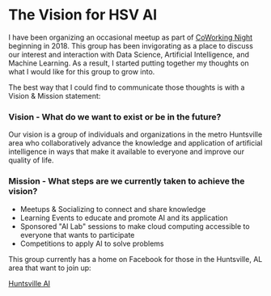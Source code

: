 # The Vision for HSV AI

I have been organizing an occasional meetup as part of [CoWorking Night](https://cwnflyer.com/) beginning in 2018. This group has been invigorating as a place to discuss our interest and interaction with Data Science, Artificial Intelligence, and Machine Learning. As a result, I started putting together my thoughts on what I would like for this group to grow into.

The best way that I could find to communicate those thoughts is with a Vision & Mission statement:

### Vision - What do we want to exist or be in the future?
Our vision is a group of individuals and organizations in the metro Huntsville area who collaboratively advance the knowledge and application of artificial intelligence in ways that make it available to everyone and improve our quality of life.

### Mission - What steps are we currently taken to achieve the vision?
  * Meetups & Socializing to connect and share knowledge
  * Learning Events to educate and promote AI and its application
  * Sponsored "AI Lab" sessions to make cloud computing accessible to everyone that wants to participate
  * Competitions to apply AI to solve problems

This group currently has a home on Facebook for those in the Huntsville, AL area that want to join up:

[Huntsville AI](https://www.facebook.com/groups/390465874745286/)

